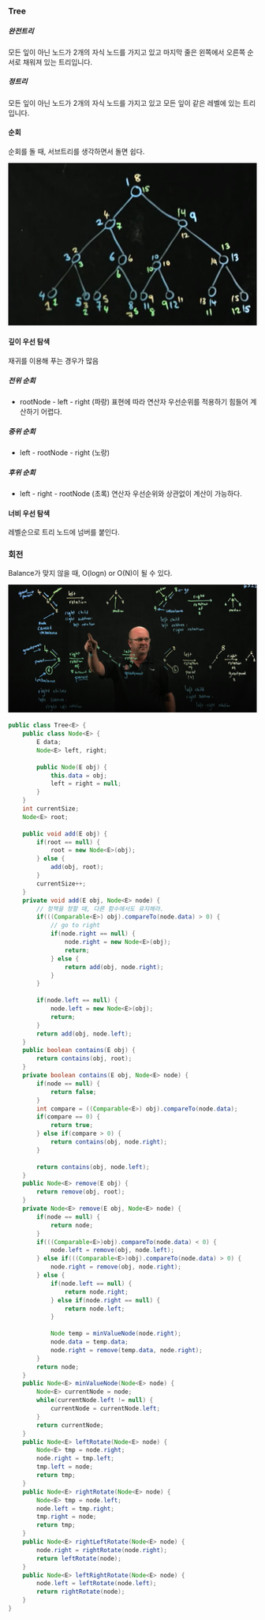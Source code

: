 ### Tree

##### 완전트리

모든 잎이 아닌 노드가 2개의 자식 노드를 가지고 있고 마지막 줄은 왼쪽에서 오른쪽 순서로 채워져 있는 트리입니다.

##### 정트리

모든 잎이 아닌 노드가 2개의 자식 노드를 가지고 있고 모든 잎이 같은 레벨에 있는 트리입니다.

#### 순회

순회를 돌 때, 서브트리를 생각하면서 돌면 쉽다.

![tree-traversal](../img/tree-traversal.png)

#### 깊이 우선 탐색
재귀를 이용해 푸는 경우가 많음

##### 전위 순회
- rootNode - left - right (파랑)
표현에 따라 연산자 우선순위를 적용하기 힘들어 계산하기 어렵다.

##### 중위 순회
- left - rootNode - right (노랑)

##### 후위 순회
- left - right - rootNode (초록)
연산자 우선순위와 상관없이 계산이 가능하다.


#### 너비 우선 탐색
레벨순으로 트리 노드에 넘버를 붙인다.

### 회전
Balance가 맞지 않을 때, O(logn) or O(N)이 될 수 있다.

![tree-rotation](../img/tree-rotation.png)
```java
public class Tree<E> {
    public class Node<E> {
        E data;
        Node<E> left, right;

        public Node(E obj) {
            this.data = obj;
            left = right = null;
        }
    }
    int currentSize;
    Node<E> root;
    
    public void add(E obj) {
        if(root == null) {
            root = new Node<E>(obj);
        } else {
            add(obj, root);
        }
        currentSize++;
    }
    private void add(E obj, Node<E> node) {
        // 정책을 정할 때, 다른 함수에서도 유지해라.
        if(((Comparable<E>) obj).compareTo(node.data) > 0) {
            // go to right
            if(node.right == null) {
                node.right = new Node<E>(obj);
                return;
            } else {
                return add(obj, node.right);
            }
        } 

        if(node.left == null) {
            node.left = new Node<E>(obj);
            return;
        }
        return add(obj, node.left);
    }
    public boolean contains(E obj) {
        return contains(obj, root);
    }
    private boolean contains(E obj, Node<E> node) {
        if(node == null) {
            return false;
        }
        int compare = ((Comparable<E>) obj).compareTo(node.data);
        if(compare == 0) {
            return true;
        } else if(compare > 0) {
            return contains(obj, node.right);
        }

        return contains(obj, node.left);
    }
    public Node<E> remove(E obj) {
        return remove(obj, root);
    }
    private Node<E> remove(E obj, Node<E> node) {
        if(node == null) {
            return node;
        }
        if(((Comparable<E>)obj).compareTo(node.data) < 0) {
            node.left = remove(obj, node.left);
        } else if(((Comparable<E>)obj).compareTo(node.data) > 0) {
            node.right = remove(obj, node.right);
        } else {
            if(node.left == null) {
                return node.right;
            } else if(node.right == null) {
                return node.left;
            }

            Node temp = minValueNode(node.right);
            node.data = temp.data;
            node.right = remove(temp.data, node.right);
        }
        return node;
    }
    public Node<E> minValueNode(Node<E> node) {
        Node<E> currentNode = node;
        while(currentNode.left != null) {
            currentNode = currentNode.left;
        }
        return currentNode;
    }
    public Node<E> leftRotate(Node<E> node) {
        Node<E> tmp = node.right;
        node.right = tmp.left;
        tmp.left = node;
        return tmp;
    }
    public Node<E> rightRotate(Node<E> node) {
        Node<E> tmp = node.left;
        node.left = tmp.right;
        tmp.right = node;
        return tmp;
    }
    public Node<E> rightLeftRotate(Node<E> node) {
        node.right = rightRotate(node.right);
        return leftRotate(node);
    }
    public Node<E> leftRightRotate(Node<E> node) {
        node.left = leftRotate(node.left);
        return rightRotate(node);
    }
}

```